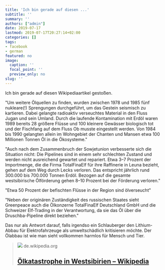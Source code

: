 ```yaml
---
title: 'Ich bin gerade auf diesen ...'
subtitle: ''
summary: ''
authors: ["admin"]
date: 2019-07-17
lastmod: 2019-07-17T20:27:14+02:00
categories: []
tags:
- facebook
- german
featured: no
image:
  caption: ''
  focal_point: ''
  preview_only: no
slug: ''
---
```

Ich bin gerade auf diesen Wikipediaartikel gestoßen.

"Um weitere Ölquellen zu finden, wurden zwischen 1978 und 1985 fünf nukleare(!) Sprengungen durchgeführt, um das Gestein seismisch zu kartieren. Dabei gelangte radioaktiv verseuchtes Material in den Fluss Jugan und sein Umland. Durch die laufende Kontamination mit Erdöl waren 1989 bereits 28 größere Flüsse und 100 kleinere Gewässer biologisch tot und der Fischfang auf dem Fluss Ob musste eingestellt werden. Von 1984 bis 1990 gelangten allein im Wohngebiet der Chanten und Mansen etwa 100 Millionen Tonnen Öl in die Ökosysteme."

"Auch nach dem Zusammenbruch der Sowjetunion verbesserte sich die Situation nicht: Die Pipelines sind in einem sehr schlechten Zustand und werden nicht ausreichend gewartet und repariert. Etwa 3–7 Prozent der Importmenge, die die Firma TotalFinaElf für ihre Raffinerie in Leuna bezieht, gehen auf dem Weg durch Lecks verloren. Das entspricht jährlich rund 300.000 bis 700.000 Tonnen Erdöl. Bezogen auf die gesamte westsibirische Ölförderung gehen 8–10 Prozent bei der Förderung verloren."

"Etwa 50 Prozent der befischten Flüsse in der Region sind ölverseucht"

"Neben der originären Zuständigkeit des russischen Staates sieht Greenpeace auch die Ölkonzerne TotalFinaElf Deutschland GmbH und die Schweizer Elf-Trading in der Verantwortung, da sie das Öl über die Druschba-Pipeline direkt beziehen."

Das nur als Antwort darauf, falls irgendso ein Schlauberger den Lithium-Abbau für Elektrofahrzeuge als umweltschädlich kritisieren möchte. Der Ölabbau ist wie man sieht vollkommen harmlos für Mensch und Tier.
> [![](https://upload.wikimedia.org/wikipedia/commons/e/ec/RUS_oilmap.gif)](https://de.wikipedia.org/wiki/%C3%96lkatastrophe_in_Westsibirien)
> de.wikipedia.org
> ## [Ölkatastrophe in Westsibirien – Wikipedia](https://de.wikipedia.org/wiki/%C3%96lkatastrophe_in_Westsibirien)
>


